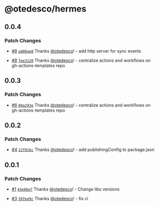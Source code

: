 # @otedesco/hermes

## 0.0.4

### Patch Changes

- [#8](https://github.com/otedesco/hermes/pull/8) [`a408ae8`](https://github.com/otedesco/hermes/commit/a408ae81cd6d43c6ebead020670ca68e2a1c5636) Thanks [@otedesco](https://github.com/otedesco)! - add http server for sync events

- [#8](https://github.com/otedesco/hermes/pull/8) [`7ee3120`](https://github.com/otedesco/hermes/commit/7ee3120d9f04c75883f75eb4ed1bc2589dc558f2) Thanks [@otedesco](https://github.com/otedesco)! - centralize actions and workflows on gh-actions-templates repo

## 0.0.3

### Patch Changes

- [#6](https://github.com/otedesco/hermes/pull/6) [`89a293e`](https://github.com/otedesco/hermes/commit/89a293e3f51c95fb401e811ec6a8ed494f41fcc1) Thanks [@otedesco](https://github.com/otedesco)! - centralize actions and workflows on gh-actions-templates repo

## 0.0.2

### Patch Changes

- [#4](https://github.com/otedesco/hermes/pull/4) [`22f81bc`](https://github.com/otedesco/hermes/commit/22f81bc7031f39053f621074f6cbab23bfe8b304) Thanks [@otedesco](https://github.com/otedesco)! - add publishingConfig to package.json

## 0.0.1

### Patch Changes

- [#1](https://github.com/otedesco/hermes/pull/1) [`43e06e7`](https://github.com/otedesco/hermes/commit/43e06e7ae1ba4c5dfbdd61babcdd958019f77a0e) Thanks [@otedesco](https://github.com/otedesco)! - Change libs versions

- [#3](https://github.com/otedesco/hermes/pull/3) [`397ee9c`](https://github.com/otedesco/hermes/commit/397ee9cda295711fca22518752dc6bf92f1b6c1c) Thanks [@otedesco](https://github.com/otedesco)! - fix ci
